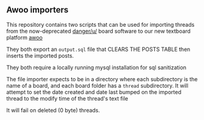 ## Awoo importers

This repository contains two scripts that can be used for importing threads from the now-deprecated [danger/u/](https://github.com/dangeru/danger-u-) board software to our new textboard platform [awoo](https://github.com/dangeru/awoo)

They both export an `output.sql` file that CLEARS THE POSTS TABLE then inserts the imported posts.

They both require a locally running mysql installation for sql sanitization

The file importer expects to be in a directory where each subdirectory is the name of a board, and each board folder has a `thread` subdirectory. It will attempt to set the date created and date last bumped on the imported thread to the modify time of the thread's text file

It will fail on deleted (0 byte) threads.
